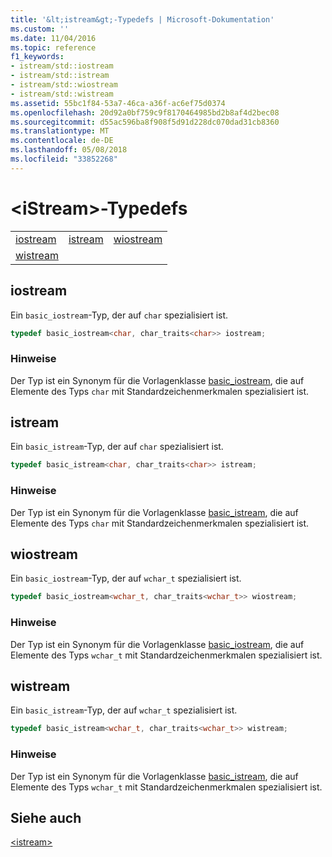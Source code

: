 ```yaml
---
title: '&lt;istream&gt;-Typedefs | Microsoft-Dokumentation'
ms.custom: ''
ms.date: 11/04/2016
ms.topic: reference
f1_keywords:
- istream/std::iostream
- istream/std::istream
- istream/std::wiostream
- istream/std::wistream
ms.assetid: 55bc1f84-53a7-46ca-a36f-ac6ef75d0374
ms.openlocfilehash: 20d92a0bf759c9f8170464985bd2b8af4d2bec08
ms.sourcegitcommit: d55ac596ba8f908f5d91d228dc070dad31cb8360
ms.translationtype: MT
ms.contentlocale: de-DE
ms.lasthandoff: 05/08/2018
ms.locfileid: "33852268"
---
```

# <a name="ltistreamgt-typedefs"></a>&lt;iStream&gt;-Typedefs

||||
|-|-|-|
|[iostream](#iostream)|[istream](#istream)|[wiostream](#wiostream)|
|[wistream](#wistream)|

## <a name="iostream"></a> iostream

Ein `basic_iostream`-Typ, der auf `char` spezialisiert ist.

```cpp
typedef basic_iostream<char, char_traits<char>> iostream;
```

### <a name="remarks"></a>Hinweise

Der Typ ist ein Synonym für die Vorlagenklasse [basic_iostream](../standard-library/basic-iostream-class.md), die auf Elemente des Typs `char` mit Standardzeichenmerkmalen spezialisiert ist.

## <a name="istream"></a> istream

Ein `basic_istream`-Typ, der auf `char` spezialisiert ist.

```cpp
typedef basic_istream<char, char_traits<char>> istream;
```

### <a name="remarks"></a>Hinweise

Der Typ ist ein Synonym für die Vorlagenklasse [basic_istream](../standard-library/basic-istream-class.md), die auf Elemente des Typs `char` mit Standardzeichenmerkmalen spezialisiert ist.

## <a name="wiostream"></a> wiostream

Ein `basic_iostream`-Typ, der auf `wchar_t` spezialisiert ist.

```cpp
typedef basic_iostream<wchar_t, char_traits<wchar_t>> wiostream;
```

### <a name="remarks"></a>Hinweise

Der Typ ist ein Synonym für die Vorlagenklasse [basic_iostream](../standard-library/basic-iostream-class.md), die auf Elemente des Typs `wchar_t` mit Standardzeichenmerkmalen spezialisiert ist.

## <a name="wistream"></a> wistream

Ein `basic_istream`-Typ, der auf `wchar_t` spezialisiert ist.

```cpp
typedef basic_istream<wchar_t, char_traits<wchar_t>> wistream;
```

### <a name="remarks"></a>Hinweise

Der Typ ist ein Synonym für die Vorlagenklasse [basic_istream](../standard-library/basic-istream-class.md), die auf Elemente des Typs `wchar_t` mit Standardzeichenmerkmalen spezialisiert ist.

## <a name="see-also"></a>Siehe auch

[\<istream>](../standard-library/istream.md)<br/>
